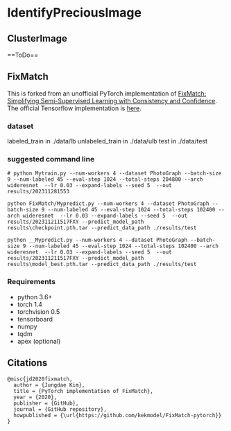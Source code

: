 # IdentifyPreciousImage
## ClusterImage
==ToDo==
## FixMatch
This is forked from an unofficial PyTorch implementation of [FixMatch: Simplifying Semi-Supervised Learning with Consistency and Confidence](https://arxiv.org/abs/2001.07685).
The official Tensorflow implementation is [here](https://github.com/google-research/fixmatch).

### dataset
labeled_train in ./data/lb
unlabeled_train in ./data/ulb
test in ./data/test

### suggested command line

```
# python Mytrain.py --num-workers 4 --dataset PhotoGraph --batch-size 9 --num-labeled 45 --eval-step 1024 --total-steps 204800 --arch wideresnet  --lr 0.03 --expand-labels --seed 5  --out results/202311281553

python FixMatch/Mypredict.py --num-workers 4 --dataset PhotoGraph --batch-size 9 --num-labeled 45 --eval-step 1024 --total-steps 102400 --arch wideresnet  --lr 0.03 --expand-labels --seed 5  --out results/202311211517FXY --predict_model_path results\checkpoint.pth.tar --predict_data_path ./results/test

python __Mypredict.py --num-workers 4 --dataset PhotoGraph --batch-size 9 --num-labeled 45 --eval-step 1024 --total-steps 102400 --arch wideresnet  --lr 0.03 --expand-labels --seed 5  --out results/202311211517FXY --predict_model_path results\model_best.pth.tar --predict_data_path ./results/test
```
### Requirements
- python 3.6+
- torch 1.4
- torchvision 0.5
- tensorboard
- numpy
- tqdm
- apex (optional)


## Citations
```
@misc{jd2020fixmatch,
  author = {Jungdae Kim},
  title = {PyTorch implementation of FixMatch},
  year = {2020},
  publisher = {GitHub},
  journal = {GitHub repository},
  howpublished = {\url{https://github.com/kekmodel/FixMatch-pytorch}}
}
```
